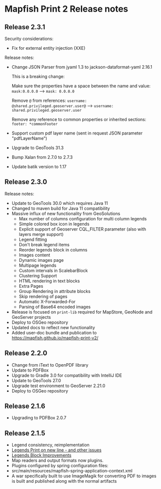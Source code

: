 # Mapfish Print 2 Release notes

## Release 2.3.1

Security considerations:

* Fix for external entity injection (XXE)

Release notes:

* Change JSON Parser from jyaml 1.3 to jackson-dataformat-yaml 2.16.1
  
  This is a breaking change:
  
  Make sure the properties have a space between the name and value:  ``mask:0.0.0.0`` --> ``mask: 0.0.0.0``
  
  Remove ``@`` from references: ``username: @shared.privileged.geoserver.user@`` --> ``username: shared.privileged.geoserver.user``
  
  Remove any reference to common properties or inherited sections: ``footer: *commonFooter``

* Support custom pdf layer name (sent in request JSON parameter "pdfLayerName")
* Upgrade to GeoTools 31.3
* Bump Xalan from 2.7.0 to 2.7.3
* Update batik version to 1.17

## Release 2.3.0

Release notes:

* Update to GeoTools 30.0 which requires Java 11
* Changed to maven build for Java 11 compatibility 
* Massive influx of new functionality from GeoSolutions
  * Max number of columns configuration for multi column legends
  * Simple colored box icon in legends
  * Explicit support of Geoserver CQL_FILTER parameter (also with layers merge support)
  * Legend fitting
  * Don't break legend items
  * Reorder legends block in columns
  * Images content
  * Dynamic images page
  * Multipage legends
  * Custom intervals in ScalebarBlock
  * Clustering Support
  * HTML rendering in text blocks
  * Extra Pages
  * Group Rendering in attribute blocks
  * Skip rendering of pages
  * Automatic X-Forwarded-For
  * Parsing of Base64 encoded images
* Release is focused on ``print-lib`` required for MapStore, GeoNode and GeoServer projects
* Deploy to OSGeo repository
* Updated docs to reflect new functionality
* Added user-doc bundle and publication to https://mapfish.github.io/mapfish-print-v2/


## Release 2.2.0

* Change from iText to OpenPDF library
* Update to PDFBox 
* Upgrade to Gradle 3.0 for compatibility with IntelliJ IDE
* Update to GeoTools 27.0
* Upgrade test environment to GeoServer 2.21.0
* Deploy to OSGeo repository

## Release 2.1.6

* Upgrading to PDFBox 2.0.7

## Release 2.1.5

* Legend consistency, reimplementation
 * [Legends Print on new line - and other issues](https://github.com/mapfish/mapfish-print/issues/33)
 * [Legends Block Improvements](https://github.com/mapfish/mapfish-print/pull/40)
* Map readers and output formats now plugins.
 * Plugins configured by spring configuration files:
 * src/main/resources/mapfish-spring-application-context.xml
* A war specifically built to use ImageMagik for converting PDF to images is built and published along with the normal artifacts